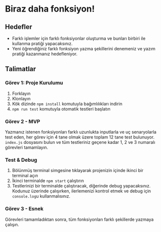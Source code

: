 # Biraz daha fonksiyon!

## Hedefler

- Farklı işlemler için farklı fonksiyonlar oluşturma ve bunları birbiri ile kullanma pratiği yapacaksınız.
- Yeni öğrendiğiniz farklı fonksiyon yazma şekillerini denemeniz ve yazım pratiği kazanmanız hedefleniyor.

## Talimatlar

### Görev 1: Proje Kurulumu

1. Forklayın
2. Klonlayın
3. Kök dizinde `npm install` komutuyla bağımlılıkları indirin
4. `npm run test` komutuyla otomatik testleri başlatın

### Görev 2 - MVP

Yazmanız istenen fonksiyonları farklı uzunlukta inputlarla ve uç senaryolarla test eden, her görev için 4 tane olmak üzere toplam 12 tane test bulunuyor.
`index.js` dosyasını bulun ve tüm testleriniz geçene kadar 1, 2 ve 3 numaralı görevleri tamamlayın.

### Test & Debug

1. Bölünmüş terminal simgesine tıklayarak projenizin içinde ikinci bir terminal açın
2. İkinci terminalde `npm start` çalıştırın
3. Testlerinizi bir terminalde çalıştıracak, diğerinde debug yapacaksınız. Kodunuz üzerinde çalışırken, ilerlemenizi kontrol etmek ve debug için `console.log`u kullanmalısınız.

### Görev 3 - Esnek

Görevleri tamamladıktan sonra, tüm fonksiyonları farklı şekillerde yazmaya çalışın.
